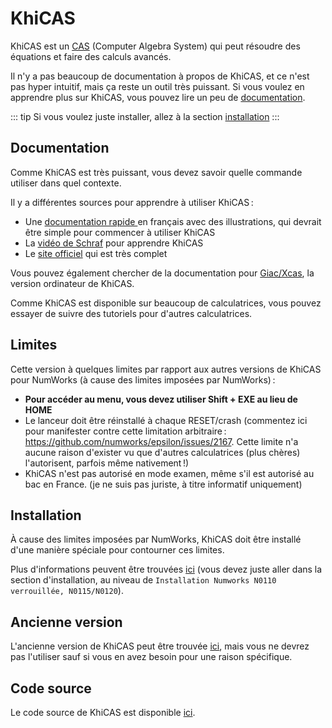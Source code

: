 # KhiCAS

KhiCAS est un [CAS](https://en.wikipedia.org/wiki/Computer_algebra_system)
(Computer Algebra System) qui peut résoudre des équations et faire des calculs
avancés.

Il n'y a pas beaucoup de documentation à propos de KhiCAS, et ce n'est pas hyper
intuitif, mais ça reste un outil très puissant. Si vous voulez en apprendre plus
sur KhiCAS, vous pouvez lire un peu de [documentation](#documentation).

::: tip
Si vous voulez juste installer, allez à la section [installation](#installation)
:::

## Documentation

Comme KhiCAS est très puissant, vous devez savoir quelle commande utiliser dans
quel contexte.

Il y a différentes sources pour apprendre à utiliser KhiCAS :

- Une [documentation rapide ](https://github.com/Yaya-Cout/KhiCAS_guide/blob/626b9786ff19504152628cfa42447c87ab73f648/KhiCAS_guide.pdf)
  en français avec des illustrations, qui devrait être simple pour commencer à
  utiliser KhiCAS
- La [vidéo de Schraf](https://www.youtube.com/watch?v=wykeOAVYMFI) pour
  apprendre KhiCAS
- Le [site officiel](https://www-fourier.univ-grenoble-alpes.fr/~parisse/numworks/khicasnw.html)
  qui est très complet

Vous pouvez également chercher de la documentation pour
[Giac/Xcas](https://xcas.univ-grenoble-alpes.fr/), la version ordinateur de
KhiCAS.

Comme KhiCAS est disponible sur beaucoup de calculatrices, vous pouvez essayer
de suivre des tutoriels pour d'autres calculatrices.

## Limites

Cette version à quelques limites par rapport aux autres versions de KhiCAS pour
NumWorks (à cause des limites imposées par NumWorks) :

- **Pour accéder au menu, vous devez utiliser Shift + EXE au lieu de HOME**
- Le lanceur doit être réinstallé à chaque RESET/crash (commentez ici pour
  manifester contre cette limitation arbitraire :
  <https://github.com/numworks/epsilon/issues/2167>. Cette limite n'a aucune
  raison d'exister vu que d'autres calculatrices (plus chères) l'autorisent,
  parfois même nativement !)
- KhiCAS n'est pas autorisé en mode examen, même s'il est autorisé au bac en
  France. (je ne suis pas juriste, à titre informatif uniquement)

## Installation

À cause des limites imposées par NumWorks, KhiCAS doit être installé d'une
manière spéciale pour contourner ces limites.

Plus d'informations peuvent être trouvées [ici](https://xcas.univ-grenoble-alpes.fr/nw/nws.html)
(vous devez juste aller dans la section d'installation, au niveau de
`Installation Numworks N0110 verrouillée, N0115/N0120`).

## Ancienne version

L'ancienne version de KhiCAS peut être trouvée [ici](./legacy/khicas.md), mais
vous ne devrez pas l'utiliser sauf si vous en avez besoin pour une raison
spécifique.

## Code source

Le code source de KhiCAS est disponible
[ici](https://www-fourier.univ-grenoble-alpes.fr/~parisse/numworks/khicasnw.html#sec57).
